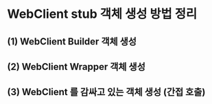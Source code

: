 # WebClient stub 객체 생성 방법 정리 
## (1) WebClient Builder 객체 생성 
## (2) WebClient Wrapper 객체 생성 
## (3) WebClient 를 감싸고 있는 객체 생성 (간접 호출)

